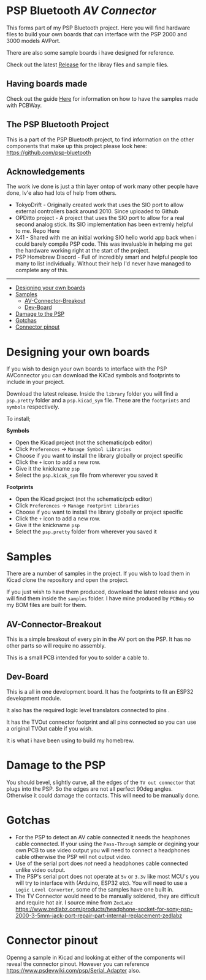 # PSP Bluetooth *AV Connector*

This forms part of my PSP Bluetooth project. Here you will find hardware files to build your own boards that can interface with the PSP 2000 and 3000 models AVPort.

There are also some sample boards i have designed for reference.

Check out the latest [Release](https://github.com/ste2425/AVBreakout/releases) for the libray files and sample files.

## Having boards made

Check out the guide [Here](./documentation/manufacturing.md) for information on how to have the samples made with PCBWay.

## The PSP Bluetooth Project

This is a part of the PSP Bluetooth project, to find information on the other components that make up this project please look here: https://github.com/psp-bluetooth

## Acknowledgements

The work ive done is just a thin layer ontop of work many other people have done, Iv'e also had lots of help from others.

* TokyoDrift - Originally created work that uses the SIO port to allow external controllers back around 2010. Since uploaded to Github
* OPDitto project - A project that uses the SIO port to allow for a real second analog stick. Its SIO implementation has been extremly helpful to me. Repo Here
* X41 - Shared with me an initial working SIO hello world app back when i could barely compile PSP code. This was invaluable in helping me get the hardware working right at the start of the project.
* PSP Homebrew Discord - Full of incredibly smart and helpful people too many to list individually. Without their help I'd never have managed to complete any of this.

---

* [Designing your own boards](#designing-your-own-boards) 
* [Samples](#samples)
  * [AV-Connector-Breakout](#av-connector-breakout)
  * [Dev-Board](#dev-board)
* [Damage to the PSP](#damage-to-the-psp)
* [Gotchas](#gotchas)
* [Connector pinout](#connector-pinout)

# Designing your own boards

If you wish to design your own boards to interface with the PSP AVConnector you can download the KiCad symbols and footprints to include in your project.

Download the latest release. Inside the `library` folder you will find a `psp.pretty` folder and a `psp.kicad_sym` file. These are the `footprints` and `symbols` respectively.

To install;

**Symbols**
* Open the Kicad project (not the schematic/pcb editor)
* Click `Preferences` -> `Manage Symbol Libraries`
* Choose if you want to install the library globally or project specific
* Click the `+` icon to add a new row.
* Give it the knickname `psp`
* Select the `psp.kicak_sym` file from wherever you saved it

**Footprints**
* Open the Kicad project (not the schematic/pcb editor)
* Click `Preferences` -> `Manage Footprint Libraries`
* Choose if you want to install the library globally or project specific
* Click the `+` icon to add a new row.
* Give it the knickname `psp`
* Select the `psp.pretty` folder from wherever you saved it

# Samples

There are a number of samples in the project. If you wish to load them in Kicad clone the repository and open the project.

If you just wish to have them produced, download the latest release and you will find them inside the `samples` folder. I have mine produced by `PCBWay` so my BOM files are built for them.

## AV-Connector-Breakout

This is a simple breakout of every pin in the AV port on the PSP. It has no other parts so will require no assembly. 

This is a small PCB intended for you to solder a cable to.

## Dev-Board

This is a all in one development board. It has the footprints to fit an ESP32 development module.

It also has the required logic level translators connected to pins <TODO ADD PINS>.

It has the TVOut connector footprint and all pins connected so you can use a original TVOut cable if you wish.

It is what i have been using to build my homebrew.


# Damage to the PSP

You should bevel, slightly curve, all the edges of the `TV out connector` that plugs into the PSP. So the edges are not all perfect 90deg angles. Otherwise it could damage the contacts. This will need to be manually done.

# Gotchas

* For the PSP to detect an AV cable connected it needs the heaphones cable connected. If your using the `Pass-Through` sample or degining your own PCB to use video output you will need to connect a headphones cable otherwise the PSP will not output video.
* Use of the serial port does *not* need a headphones cable connected unlike video output.
* The PSP's serial port does not operate at `5v` or `3.3v` like most MCU's you will try to interface with (Arduino, ESP32 etc). You will need to use a `Logic Level Converter`, some of the samples have one built in.
* The TV Connector would need to be manually soldered, they are difficult and require hot air. I source mine from `ZedLabz` https://www.zedlabz.com/products/headphone-socket-for-sony-psp-2000-3-5mm-jack-port-repair-part-internal-replacement-zedlabz

# Connector pinout

Openng a sample in Kicad and looking at either of the components will reveal the connector pinout. However you can reference https://www.psdevwiki.com/psp/Serial_Adapter also.
